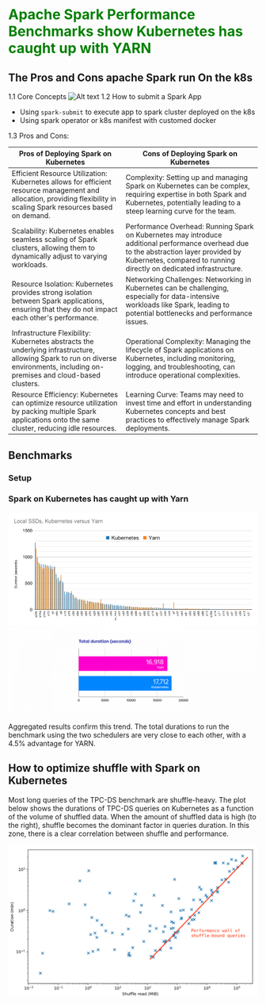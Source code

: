 
<h1 style="color:green">Apache Spark Performance Benchmarks show Kubernetes has caught up with YARN</h1>

## The Pros and Cons apache Spark run On the k8s
1.1 Core Concepts
![Alt text](https://spot.io/wp-content/uploads/2022/03/Diagram_Apache-Spark-on-K8s-Architecture_1_15feb22-01-600x334.png)
1.2 How to submit a Spark App
- Using `spark-submit` to execute app to spark cluster deployed on the k8s
- Using spark operator or k8s manifest with customed docker

1.3 Pros and Cons:

| Pros of Deploying Spark on Kubernetes | Cons of Deploying Spark on Kubernetes |
| --- | --- |
| Efficient Resource Utilization: Kubernetes allows for efficient resource management and allocation, providing flexibility in scaling Spark resources based on demand. | Complexity: Setting up and managing Spark on Kubernetes can be complex, requiring expertise in both Spark and Kubernetes, potentially leading to a steep learning curve for the team. |
| Scalability: Kubernetes enables seamless scaling of Spark clusters, allowing them to dynamically adjust to varying workloads. | Performance Overhead: Running Spark on Kubernetes may introduce additional performance overhead due to the abstraction layer provided by Kubernetes, compared to running directly on dedicated infrastructure. |
| Resource Isolation: Kubernetes provides strong isolation between Spark applications, ensuring that they do not impact each other's performance. | Networking Challenges: Networking in Kubernetes can be challenging, especially for data-intensive workloads like Spark, leading to potential bottlenecks and performance issues. |
| Infrastructure Flexibility: Kubernetes abstracts the underlying infrastructure, allowing Spark to run on diverse environments, including on-premises and cloud-based clusters. | Operational Complexity: Managing the lifecycle of Spark applications on Kubernetes, including monitoring, logging, and troubleshooting, can introduce operational complexities. |
| Resource Efficiency: Kubernetes can optimize resource utilization by packing multiple Spark applications onto the same cluster, reducing idle resources. | Learning Curve: Teams may need to invest time and effort in understanding Kubernetes concepts and best practices to effectively manage Spark deployments. |

## Benchmarks
### Setup

### Spark on Kubernetes has caught up with Yarn

![Alt text](image-1.png)
![Alt text](image-2.png)

Aggregated results confirm this trend. The total durations to run the benchmark using the two schedulers are very close to each other, with a 4.5% advantage for YARN.

## How to optimize shuffle with Spark on Kubernetes
Most long queries of the TPC-DS benchmark are shuffle-heavy. The plot below shows the durations of TPC-DS queries on Kubernetes as a function of the volume of shuffled data. When the amount of shuffled data is high (to the right), shuffle becomes the dominant factor in queries duration. In this zone, there is a clear correlation between shuffle and performance.

![Alt text](image-3.png)
